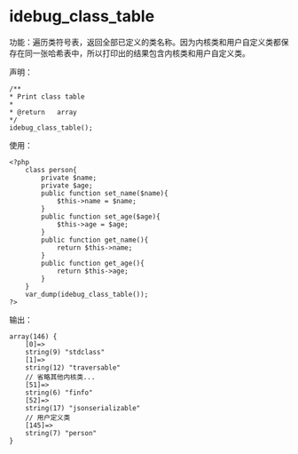 # idebug\_class\_table

功能：遍历类符号表，返回全部已定义的类名称。因为内核类和用户自定义类都保存在同一张哈希表中，所以打印出的结果包含内核类和用户自定义类。

声明：

```
/**
* Print class table
*
* @return   array
*/
idebug_class_table();
```

使用：

```
<?php
    class person{
        private $name;
        private $age;
        public function set_name($name){
            $this->name = $name;
        }
        public function set_age($age){
            $this->age = $age;
        }
        public function get_name(){
            return $this->name;
        }
        public function get_age(){
            return $this->age;
        }
    }
    var_dump(idebug_class_table());
?>
```

输出：

```
array(146) {
    [0]=>
    string(9) "stdclass"
    [1]=>
    string(12) "traversable"
    // 省略其他内核类...
    [51]=>
    string(6) "finfo"
    [52]=>
    string(17) "jsonserializable"
    // 用户定义类
    [145]=>
    string(7) "person"
}
```



